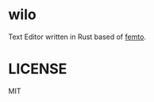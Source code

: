 # wilo

Text Editor written in Rust based of [femto](https://github.com/frapa/femto).

# LICENSE

MIT
